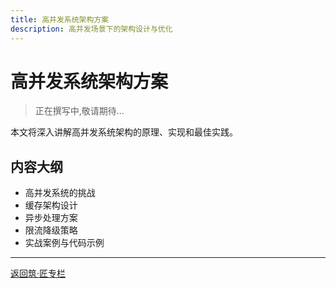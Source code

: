 ```yaml
---
title: 高并发系统架构方案
description: 高并发场景下的架构设计与优化
---
```


# 高并发系统架构方案

> 正在撰写中,敬请期待...

本文将深入讲解高并发系统架构的原理、实现和最佳实践。

## 内容大纲

- 高并发系统的挑战
- 缓存架构设计
- 异步处理方案
- 限流降级策略
- 实战案例与代码示例

---

[返回筑·匠专栏](/tutorials/architecture/)

